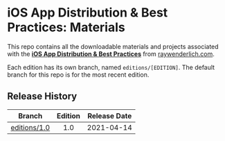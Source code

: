 # iOS App Distribution & Best Practices: Materials

This repo contains all the downloadable materials and projects associated with the **[iOS App Distribution & Best Practices](https://www.raywenderlich.com/books/ios-app-distribution-best-practices)** from [raywenderlich.com](https://www.raywenderlich.com).

Each edition has its own branch, named `editions/[EDITION]`. The default branch for this repo is for the most recent edition.

## Release History

| Branch                                                                            | Edition | Release Date |
| --------------------------------------------------------------------------------- |:-------:|:------------:|
| [editions/1.0](https://github.com/raywenderlich/pasi-materials/tree/editions/1.0) | 1.0     | 2021-04-14   |

